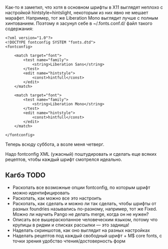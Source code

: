 Как-то я заметил, что хотя в основном шрифты в X11 выглядят неплохо с
настройкой hintstyle=hintslight, некоторым из них явно не мешает
марафет. Например, тот же Liberation Mono выглядит лучше с полным
хинтованием. Поэтому я засунул себе в \~/.fonts.conf.d/ файл такого
содержания:

    <?xml version="1.0"?>
    <!DOCTYPE fontconfig SYSTEM "fonts.dtd">
    <fontconfig>
    
        <match target="font">
            <test name="family">
                <string>Liberation Sans</string>
            </test>
            <edit name="hintstyle">
                <const>hintfull</const>
            </edit>
        </match>
    
        <match target="font">
            <test name="family">
                <string>Liberation Mono</string>
            </test>
            <edit name="hintstyle">
                <const>hintfull</const>
            </edit>
        </match>
    
    </fontconfig>

Теперь всюду суббота, а возле меня четверг.

Надо fontconfig XML (ужасный) поштудировать и сделать еще всяких
рецептов, чтобы каждый шрифт смотрелся идеально.

## Кагбэ TODO

  - Раскопать все возможные опции fontconfig, по которым шрифт можно
    идентифицировать
  - Раскопать, как можно все это настроить
  - Раскопать, как сделать и можно ли так сделать, чтобы шрифты от
    разных foundries назывались по-разному, например, тот же
    Fixed. Можно ли научить Pango не делать merge, когда он не нужен?
  - Описать все вышераскопанное человеческим языком, потому что крупицы
    в ридми и списках рассылки — это задница\!
  - Наделать скриншотов, как оно выглядит на разных настройках
  - Наделать рецептов под каждый свободный шрифт + M$ core fonts, с
    точки зрения удобство чтения/достоверность форм
